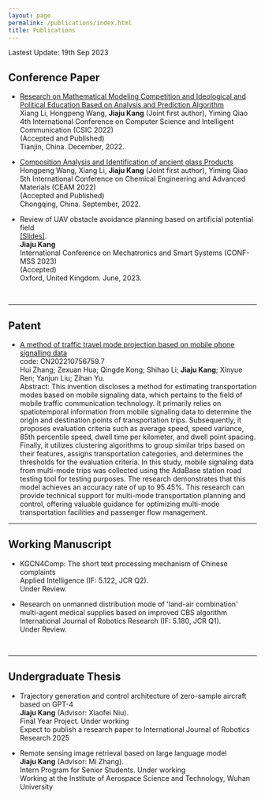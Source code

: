 ```yaml
---
layout: page
permalink: /publications/index.html
title: Publications
---
```


Lastest Update: 19th Sep 2023&nbsp;

## Conference Paper

- [Research on Mathematical Modeling Competition and Ideological and Political Education Based on Analysis and Prediction Algorithm](https://www.researchgate.net/publication/369471205_Research_on_Mathematical_Modeling_Competition_and_Ideological_and_Political_Education_Based_on_Analysis_and_Prediction_Algorithm)<br>Xiang Li, Hongpeng Wang, **Jiaju Kang** (Joint first author), Yiming Qiao<br>4th International Conference on Computer Science and Intelligent Communication (CSIC 2022)<br>(Accepted and Published)<br>Tianjin, China. December, 2022.<br>

- [Composition Analysis and Identification of ancient glass Products](https://www.researchgate.net/publication/366262179_Composition_Analysis_and_Identification_of_ancient_glass_products)<br>Hongpeng Wang, Xiang Li, **Jiaju Kang** (Joint first author), Yiming Qiao<br>5th International Conference on Chemical Engineering and Advanced Materials (CEAM 2022)<br>(Accepted and Published)<br>Chongqing, China. September, 2022. <br>

- Review of UAV obstacle avoidance planning based on artificial potential field<br> [[Slides]](https://kangjiaju.github.io/mypaper/2_paper000.pdf).<br>**Jiaju Kang**<br>International Conference on Mechatronics and Smart Systems (CONF-MSS 2023)<br>(Accepted)<br>Oxford, United Kingdom. June, 2023.<br>

  <br>

---

## Patent

- [A method of traffic travel mode projection based on mobile phone signalling data](https://www.researchgate.net/publication/366262179_Composition_Analysis_and_Identification_of_ancient_glass_products)<br>
code: CN202210756759.7<br>
Hui Zhang; Zexuan Hua; Qingde Kong; Shihao Li; **Jiaju Kang**; Xinyue Ren; Yanjun Liu; Zihan Yu.<br>
Abstract: This invention discloses a method for estimating transportation modes based on mobile signaling data, which pertains to the field of mobile traffic communication technology.  It primarily relies on spatiotemporal information from mobile signaling data to determine the origin and destination points of transportation trips.  Subsequently, it proposes evaluation criteria such as average speed, speed variance, 85th percentile speed, dwell time per kilometer, and dwell point spacing.  Finally, it utilizes clustering algorithms to group similar trips based on their features, assigns transportation categories, and determines the thresholds for the evaluation criteria.
In this study, mobile signaling data from multi-mode trips was collected using the AdaBase station road testing tool for testing purposes. The research demonstrates that this model achieves an accuracy rate of up to 95.45%. This research can provide technical support for multi-mode transportation planning and control, offering valuable guidance for optimizing multi-mode transportation facilities and passenger flow management.

---

## Working Manuscript

- KGCN4Comp: The short text processing mechanism of Chinese complaints<br>Applied Intelligence (IF: 5.122, JCR Q2).<br> Under Review.<br>

- Research on unmanned distribution mode of 'land-air combination' multi-agent medical supplies based on improved CBS algorithm<br>International Journal of Robotics Research (IF: 5.180, JCR Q1).<br> Under Review.<br>

  <br>

---

## Undergraduate Thesis

- Trajectory generation and control architecture of zero-sample aircraft based on GPT-4<br>**Jiaju Kang** (Advisor: Xiaofei Niu). <br>Final Year Project. Under working<br>Expect to publish a research paper to International Journal of Robotics Research 2025

- Remote sensing image retrieval based on large language model<br>**Jiaju Kang** (Advisor: Mi Zhang). <br>Intern Program for Senior Students. Under working<br>Working at the Institute of Aerospace Science and Technology, Wuhan University

  <br>
